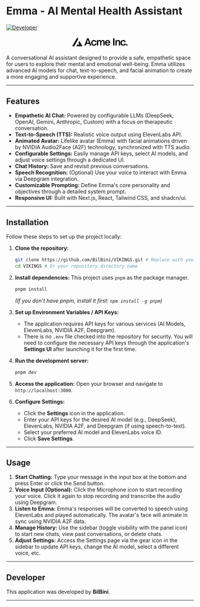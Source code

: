 # Emma - AI Mental Health Assistant

[![Developer](https://img.shields.io/badge/Developer-BilBini-blueviolet)](https://github.com/BilBini) <!-- Optional: Link to GitHub profile -->

<p align="center">
  <img src="public/placeholder-logo.svg" alt="Emma Logo" width="150"/>
</p>

A conversational AI assistant designed to provide a safe, empathetic space for users to explore their mental and emotional well-being. Emma utilizes advanced AI models for chat, text-to-speech, and facial animation to create a more engaging and supportive experience.

---

## Features

*   **Empathetic AI Chat:** Powered by configurable LLMs (DeepSeek, OpenAI, Gemini, Anthropic, Custom) with a focus on therapeutic conversation.
*   **Text-to-Speech (TTS):** Realistic voice output using ElevenLabs API.
*   **Animated Avatar:** Lifelike avatar (Emma) with facial animations driven by NVIDIA Audio2Face (A2F) technology, synchronized with TTS audio.
*   **Configurable Settings:** Easily manage API keys, select AI models, and adjust voice settings through a dedicated UI.
*   **Chat History:** Save and revisit previous conversations.
*   **Speech Recognition:** (Optional) Use your voice to interact with Emma via Deepgram integration.
*   **Customizable Prompting:** Define Emma's core personality and objectives through a detailed system prompt.
*   **Responsive UI:** Built with Next.js, React, Tailwind CSS, and shadcn/ui.

---

## Installation

Follow these steps to set up the project locally:

1.  **Clone the repository:**
    ```bash
    git clone https://github.com/BilBini/VIKINGS.git # Replace with your actual repo URL if different
    cd VIKINGS # Or your repository directory name
    ```

2.  **Install dependencies:**
    This project uses `pnpm` as the package manager.
    ```bash
    pnpm install
    ```
    *(If you don't have pnpm, install it first: `npm install -g pnpm`)*

3.  **Set up Environment Variables / API Keys:**
    *   The application requires API keys for various services (AI Models, ElevenLabs, NVIDIA A2F, Deepgram).
    *   There is no `.env` file checked into the repository for security. You will need to configure the necessary API keys through the application's **Settings UI** after launching it for the first time.

4.  **Run the development server:**
    ```bash
    pnpm dev
    ```

5.  **Access the application:**
    Open your browser and navigate to `http://localhost:3000`.

6.  **Configure Settings:**
    *   Click the **Settings** icon in the application.
    *   Enter your API keys for the desired AI model (e.g., DeepSeek), ElevenLabs, NVIDIA A2F, and Deepgram (if using speech-to-text).
    *   Select your preferred AI model and ElevenLabs voice ID.
    *   Click **Save Settings**.

---

## Usage

1.  **Start Chatting:** Type your message in the input box at the bottom and press Enter or click the Send button.
2.  **Voice Input (Optional):** Click the Microphone icon to start recording your voice. Click it again to stop recording and transcribe the audio using Deepgram.
3.  **Listen to Emma:** Emma's responses will be converted to speech using ElevenLabs and played automatically. The avatar's face will animate in sync using NVIDIA A2F data.
4.  **Manage History:** Use the sidebar (toggle visibility with the panel icon) to start new chats, view past conversations, or delete chats.
5.  **Adjust Settings:** Access the Settings page via the gear icon in the sidebar to update API keys, change the AI model, select a different voice, etc.

---

## Developer

This application was developed by **BilBini**.

---